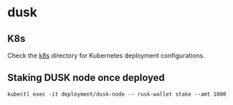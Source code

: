 # dusk

## K8s

Check the [k8s](./k8s) directory for Kubernetes deployment configurations.

## Staking DUSK node once deployed

```shell
kubectl exec -it deployment/dusk-node -- rusk-wallet stake --amt 1000
```